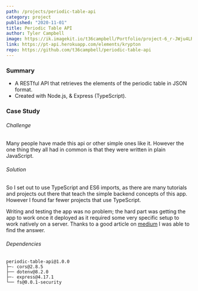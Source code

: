 ```yaml
---
path: /projects/periodic-table-api
category: project
published: "2020-11-01"
title: Periodic Table API
author: Tyler Campbell
image: https://ik.imagekit.io/t36campbell/Portfolio/project-6_r-JWju4LR.png
link: https://pt-api.herokuapp.com/elements/krypton
repo: https://github.com/t36campbell/periodic-table-api
---
```


### Summary

* A RESTful API that retrieves the elements of the periodic table in JSON format.
* Created with Node.js, & Express (TypeScript).

### Case Study

###### Challenge

Many people have made this api or other simple ones like it. However the one thing they all had in common is that they were written in plain JavaScript. 

###### Solution

So I set out to use TypeScript and ES6 imports, as there are many tutorials and projects out there that teach the simple backend concepts of this app. However I found far fewer projects that use TypeScript. 

Writing and testing the app was no problem; the hard part was getting the app to work once it deployed as it required some very specific setup to work natively on a server. Thanks to a good article on [medium](https://medium.com/developer-rants/deploying-typescript-node-js-applications-to-heroku-81dd75424ce0) I was able to find the answer.

###### Dependencies 
```
periodic-table-api@1.0.0 
├─- cors@2.8.5
├── dotenv@8.2.0
├─- express@4.17.1
└── fs@0.0.1-security
```